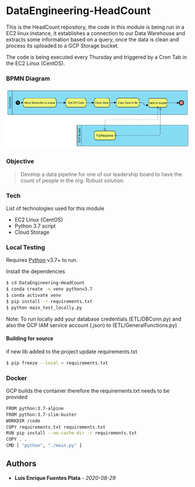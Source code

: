# DataEngineering-HeadCount

This is the HeadCount repository, the code in this module is being run in a EC2 linux instance, it establishes a connection to our Data Warehouse and extracts some information based on a query, once the data is clean and process its uploaded to a GCP Storage bucket.

The code is being executed every Thursday and triggered by a Cron Tab in the EC2 Linux (CentOS).

### BPMN Diagram
![](resources/BPMN.png)

### Objective

> Develop a data pipeline for one of our leadership board to have the count of people in the org.
> Robust solution.

### Tech

List of technologies used for this module

* EC2 Linux (CentOS)
* Python 3.7 script
* Cloud Storage

### Local Testing

Requires [Python](https://docs.conda.io/en/latest/miniconda.html) v3.7+ to run.

Install the dependencies

```sh
$ cd DataEngineering-HeadCount
$ conda create -n venv python=3.7
$ conda activate venv
$ pip install -r requirements.txt
$ python main_test_locally.py
```
Note: To run locally add your database credentials (ETL/DBConn.py) and also the GCP IAM service account (.json) to (ETL/GeneralFunctions.py)

#### Building for source
if new lib added to the project update requirements.txt
```sh
$ pip freeze --local > requirements.txt
```

### Docker
GCP builds the container therefore the requirements.txt needs to be provided

```sh
FROM python:3.7-alpine
FROM python:3.7-slim-buster
WORKDIR /code
COPY requirements.txt requirements.txt
RUN pip install --no-cache-dir -r requirements.txt
COPY . .
CMD [ "python", "./main.py" ]
```
 
## Authors
* **Luis Enrique Fuentes Plata** - *2020-08-29*